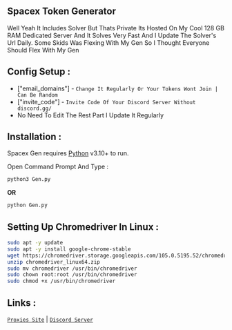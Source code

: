 ## Spacex Token Generator

Well Yeah It Includes Solver But Thats Private Its Hosted On My Cool 128 GB RAM Dedicated Server And It Solves Very Fast And I Update The Solver's Url Daily. Some Skids Was Flexing With My Gen So I Thought Everyone Should Flex With My Gen


## Config Setup : 
- ["email_domains"] - `Change It Regularly Or Your Tokens Wont Join | Can Be Random`
- ["invite_code"] - `Invite Code Of Your Discord Server Without discord.gg/`
- No Need To Edit The Rest Part I Update It Regularly 

## Installation : 

Spacex Gen requires [Python](https://python.org/) v3.10+ to run.

Open Command Prompt And Type : 
```sh
python3 Gen.py
```
**OR**
```sh
python Gen.py
```

## Setting Up Chromedriver In Linux : 
```sh
sudo apt -y update 
sudo apt -y install google-chrome-stable 
wget https://chromedriver.storage.googleapis.com/105.0.5195.52/chromedriver_linux64.zip
unzip chromedriver_linux64.zip
sudo mv chromedriver /usr/bin/chromedriver 
sudo chown root:root /usr/bin/chromedriver 
sudo chmod +x /usr/bin/chromedriver 
```

## Links : 
[`Proxies Site`](https://litespeed.cc) | [`Discord Server`](https://discord.gg/spacex)
